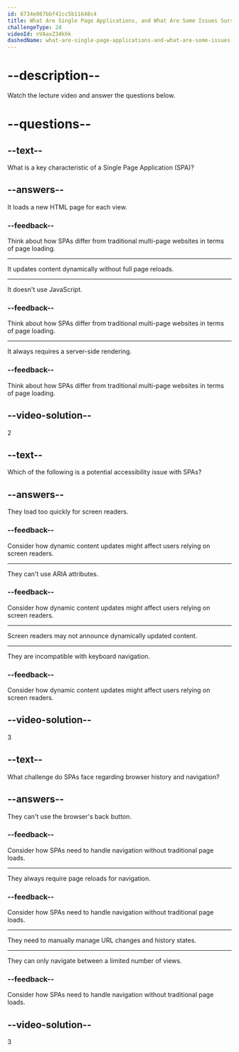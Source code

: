 ```yaml
---
id: 6734e867bbf41cc5b11648c4
title: What Are Single Page Applications, and What Are Some Issues Surrounding Them?
challengeType: 24
videoId: nVAaxZ34khk
dashedName: what-are-single-page-applications-and-what-are-some-issues-surrounding-them
---
```


# --description--

Watch the lecture video and answer the questions below.

# --questions--

## --text--

What is a key characteristic of a Single Page Application (SPA)?

## --answers--

It loads a new HTML page for each view.

### --feedback--

Think about how SPAs differ from traditional multi-page websites in terms of page loading.

---

It updates content dynamically without full page reloads.

---

It doesn't use JavaScript.

### --feedback--

Think about how SPAs differ from traditional multi-page websites in terms of page loading.

---

It always requires a server-side rendering.

### --feedback--

Think about how SPAs differ from traditional multi-page websites in terms of page loading.

## --video-solution--

2

## --text--

Which of the following is a potential accessibility issue with SPAs?

## --answers--

They load too quickly for screen readers.

### --feedback--

Consider how dynamic content updates might affect users relying on screen readers.

---

They can't use ARIA attributes.

### --feedback--

Consider how dynamic content updates might affect users relying on screen readers.

---

Screen readers may not announce dynamically updated content.

---

They are incompatible with keyboard navigation.

### --feedback--

Consider how dynamic content updates might affect users relying on screen readers.

## --video-solution--

3

## --text--

What challenge do SPAs face regarding browser history and navigation?

## --answers--

They can't use the browser's back button.

### --feedback--

Consider how SPAs need to handle navigation without traditional page loads.

---

They always require page reloads for navigation.

### --feedback--

Consider how SPAs need to handle navigation without traditional page loads.

---

They need to manually manage URL changes and history states.

---

They can only navigate between a limited number of views.

### --feedback--

Consider how SPAs need to handle navigation without traditional page loads.

## --video-solution--

3
